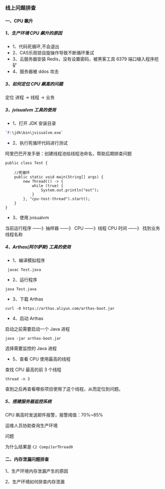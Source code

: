 ### 线上问题排查



#### 一、CPU 飙升



##### 1、生产环境 CPU 飙升的原因

+ 1、代码死循环,不会退出
+ 2、CAS乐观锁自旋操作导致不断循环重试
+ 3、云服务器安装 Redis，没有设置密码，被黑客工具 6379 端口植入程序挖矿
+ 4、服务器被 ddos 攻击



##### 3、如何定位 CPU 飙高的问题

定位 进程 -> 线程 -> 业务

##### 3、jvisualvm 工具的使用

+ 1、打开 JDK 安装目录

```s
`‪F:\jdk\bin\jvisualvm.exe`
```

+ 2、执行死循环代码进行测试

阿里巴巴开发手册：创建线程池给线程池命名，帮助后期排查问题

```
public class Test {

    //死循环
    public static void main(String[] args) {
        new Thread(() -> {
            while (true) {
                System.out.println("est");
            }
        }, "cpu-test-thread").start();
    }
}
```

+ 3、使用 jvisualvm

当前运行程序 ——》抽样器 ——》 CPU ——》线程 CPU 时间 ——》 找到业务线程名称

##### 4、Arthas(阿尔萨斯) 工具的使用

+ 1、编译模拟程序

```
 javac Test.java
```

+ 2、运行程序

```
java Test.java
```

+ 3、下载 Arthas

```
curl -O https://arthas.aliyun.com/arthas-boot.jar
```

+ 4、启动 Arthas

启动之前需要启动一个 Java 进程

```
java -jar arthas-boot.jar 
```

选择需要监控的 Java 进程

+ 5、查看 CPU 使用最高的线程

查找 CPU 最高的前 3 个线程

```
thread -n 3
```

查到之后再查看哪些项目使用了这个线程，从而定位到问题。

##### 5、搭建服务器监控系统

CPU 飙高时发送邮件报警，报警阈值：70%~85%

运维人员协助查询生产环境



问题

为什么结果是 `C2 CompilerThread0`



#### 二、内存泄漏问题排查

1、生产环境内存泄漏产生的原因

2、生产环境如何排查内存泄漏